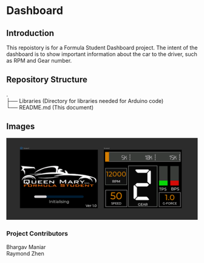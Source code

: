 # Dashboard

## Introduction
This repoistory is for a Formula Student Dashboard project. The intent of the dashboard is to show important information about the car to the driver, such as RPM and Gear number.

## Repository Structure
.\
├── Libraries  (Directory for libraries needed for Arduino code)\
└── README.md  (This document)

## Images

<img src="images/img_screens.PNG" alt="disp" width="800"/>

### Project Contributors
Bhargav Maniar\
Raymond Zhen